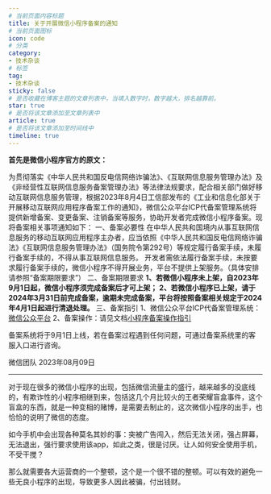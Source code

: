 ```yaml
---
# 当前页面内容标题
title: 关于开展微信小程序备案的通知
# 当前页面图标
icon: code
# 分类
category:
- 技术杂谈
# 标签
tag:
- 技术杂谈
sticky: false
# 是否收藏在博客主题的文章列表中，当填入数字时，数字越大，排名越靠前。
star: true
# 是否将该文章添加至文章列表中
article: true
# 是否将该文章添加至时间线中
timeline: true
---
```


**首先是微信小程序官方的原文：**

为贯彻落实《中华人民共和国反电信网络诈骗法》、《互联网信息服务管理办法》及《非经营性互联网信息服务备案管理办法》等法律法规要求，配合相关部门做好移动互联网信息服务管理，根据2023年8月4日工信部发布的《工业和信息化部关于开展移动互联网应用程序备案工作的通知》，微信公众平台ICP代备案管理系统将提供新增备案、变更备案、注销备案等服务，协助开发者完成微信小程序备案。现将备案相关事项通知如下：
一、备案必要性
在中华人民共和国境内从事互联网信息服务的移动互联网应用程序主办者，应当依照《中华人民共和国反电信网络诈骗法》《互联网信息服务管理办法》（国务院令第292号）等规定履行备案手续，未履行备案手续的，不得从事互联网信息服务。
开发者需依法履行备案手续，未按要求履行备案手续的，微信小程序不得开展业务，平台不提供上架服务。（具体安排请参照“备案期限要求”）
二、备案期限要求
**1、若微信小程序未上架，自2023年9月1日起，微信小程序须完成备案后才可上架；**
**2、若微信小程序已上架，请于2024年3月31日前完成备案，逾期未完成备案，平台将按照备案相关规定于2024年4月1日起进行清退处理。**
三、备案指引
1、微信公众平台ICP代备案管理系统：[微信公众平台](https://mp.weixin.qq.com/)
2、备案操作：请见文档[小程序备案操作指引](https://developers.weixin.qq.com/miniprogram/product/record_guidelines.html)

备案系统将于9月1日上线，若在备案过程遇到任何问题，可通过备案系统里的客服入口进行咨询。

微信团队
2023年08月09日

---

对于现在很多的微信小程序的出现，包括微信流量主的盛行，越来越多的没底线的，有欺诈性的小程序相继到来，包括这几个月比较火的王者荣耀盲盒事件，这个盲盒的东西，就是一种变相的赌博，是需要去制止的，这次微信小程序的出手，也恰恰的说明了微信的态度。



如今手机中会出现各种莫名其妙的事：突被广告闯入，然后无法关闭，强占屏幕，无法退出，强行要求使用该app，如此之类，很是讨厌。让人如何安全使用手机，不受干搅？



那么就需要各大运营商的一个整顿，这个是一个很不错的整顿。可以有效的避免一些无良小程序的出现，导致更多人因此被骗，付出钱财。

